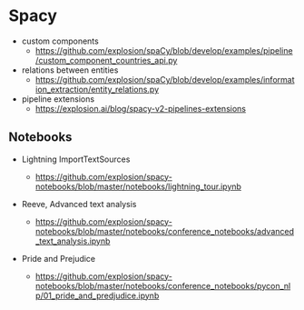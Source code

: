 # Spacy

- custom components
  - https://github.com/explosion/spaCy/blob/develop/examples/pipeline/custom_component_countries_api.py
- relations between entities
  - https://github.com/explosion/spaCy/blob/develop/examples/information_extraction/entity_relations.py
- pipeline extensions
  - https://explosion.ai/blog/spacy-v2-pipelines-extensions

## Notebooks

- Lightning ImportTextSources
  - https://github.com/explosion/spacy-notebooks/blob/master/notebooks/lightning_tour.ipynb

- Reeve, Advanced text analysis
  - https://github.com/explosion/spacy-notebooks/blob/master/notebooks/conference_notebooks/advanced_text_analysis.ipynb
- Pride and Prejudice
  - https://github.com/explosion/spacy-notebooks/blob/master/notebooks/conference_notebooks/pycon_nlp/01_pride_and_predjudice.ipynb

